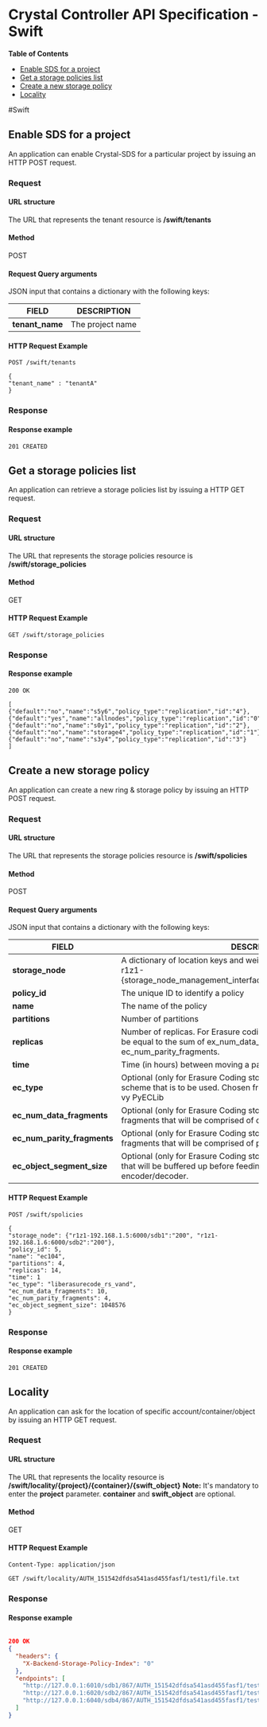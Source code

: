 Crystal Controller API Specification - Swift
============================================
**Table of Contents**

- [Enable SDS for a project](#enable-sds-for-a-project)
- [Get a storage policies list](#get-a-storage-policies-list)
- [Create a new storage policy](#create-a-new-storage-policy)
- [Locality](#locality)

#Swift

## Enable SDS for a project

An application can enable Crystal-SDS for a particular project by issuing an HTTP POST request.

### Request

#### URL structure
The URL that represents the tenant resource is
**/swift/tenants**

#### Method
POST

#### Request Query arguments
JSON input that contains a dictionary with the following keys:

FIELD |  DESCRIPTION
--- | ---
**tenant_name** | The project name

#### HTTP Request Example

```
POST /swift/tenants

{
"tenant_name" : "tenantA"
}
```

### Response

#### Response example

```
201 CREATED
```


## Get a storage policies list

An application can retrieve a storage policies list by issuing a HTTP GET request.

### Request

#### URL structure
The URL that represents the storage policies resource is
**/swift/storage_policies**

#### Method
GET

#### HTTP Request Example

```
GET /swift/storage_policies
```

### Response

#### Response example

```
200 OK

[
{"default":"no","name":"s5y6","policy_type":"replication","id":"4"},
{"default":"yes","name":"allnodes","policy_type":"replication","id":"0"},
{"default":"no","name":"s0y1","policy_type":"replication","id":"2"},
{"default":"no","name":"storage4","policy_type":"replication","id":"1"},
{"default":"no","name":"s3y4","policy_type":"replication","id":"3"}
]

```

## Create a new storage policy

An application can create a new ring & storage policy by issuing an HTTP POST request.

### Request

#### URL structure
The URL that represents the storage policies resource is
**/swift/spolicies**

#### Method
POST

#### Request Query arguments
JSON input that contains a dictionary with the following keys:

FIELD |  DESCRIPTION
--- | ---
**storage_node** | A dictionary of location keys and weight values. Location key example: r1z1-{storage_node_management_interface_ip_address}:6000/{device_name}
**policy_id** | The unique ID to identify a policy
**name** | The name of the policy
**partitions** | Number of partitions
**replicas** | Number of replicas. For Erasure coding storage policies, replicas must be equal to the sum of ex_num_data_fragments and ec_num_parity_fragments.
**time** | Time (in hours) between moving a partition more than once
**ec_type** | Optional (only for Erasure Coding storage policies). This specifies the EC scheme that is to be used. Chosen from the list of EC backends provided vy PyECLib 
**ec_num_data_fragments** | Optional (only for Erasure Coding storage policies). The total number of fragments that will be comprised of data.
**ec_num_parity_fragments** | Optional (only for Erasure Coding storage policies). The total number of fragments that will be comprised of parity.
**ec_object_segment_size** | Optional (only for Erasure Coding storage policies). The amount of data that will be buffered up before feeding a segment into the encoder/decoder.

#### HTTP Request Example

```
POST /swift/spolicies

{
"storage_node": {"r1z1-192.168.1.5:6000/sdb1":"200", "r1z1-192.168.1.6:6000/sdb2":"200"},
"policy_id": 5,
"name": "ec104",
"partitions": 4,
"replicas": 14,
"time": 1
"ec_type": "liberasurecode_rs_vand",
"ec_num_data_fragments": 10,
"ec_num_parity_fragments": 4,
"ec_object_segment_size": 1048576
}
```

### Response

#### Response example

```
201 CREATED
```

## Locality

An application can ask for the location of specific account/container/object by issuing an HTTP GET request.

### Request

#### URL structure
The URL that represents the locality resource is
**/swift/locality/{project}/{container}/{swift_object}**
**Note:** It's mandatory to enter the **project** parameter. **container** and **swift_object** are optional.

#### Method
GET

#### HTTP Request Example

```
Content-Type: application/json

GET /swift/locality/AUTH_151542dfdsa541asd455fasf1/test1/file.txt
```

### Response

#### Response example

```json

200 OK
{
  "headers": {
    "X-Backend-Storage-Policy-Index": "0"
  },
  "endpoints": [
    "http://127.0.0.1:6010/sdb1/867/AUTH_151542dfdsa541asd455fasf1/test1/file.txt",
    "http://127.0.0.1:6020/sdb2/867/AUTH_151542dfdsa541asd455fasf1/test1/file.txt",
    "http://127.0.0.1:6040/sdb4/867/AUTH_151542dfdsa541asd455fasf1/test1/file.txt"
  ]
}
```

